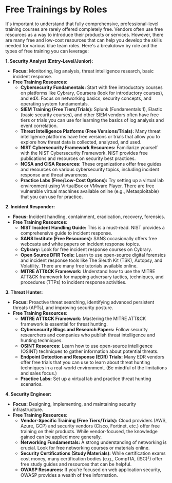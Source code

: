 # Free Trainings by Roles

It's important to understand that fully comprehensive, professional-level training courses are rarely offered completely free. Vendors often use free resources as a way to introduce their products or services. However, there are many free and low-cost resources that can help you develop the skills needed for various blue team roles. Here's a breakdown by role and the types of free training you can leverage:

**1. Security Analyst (Entry-Level/Junior):**

* **Focus:** Monitoring, log analysis, threat intelligence research, basic incident response.
* **Free Training Resources:**
  * **Cybersecurity Fundamentals:** Start with free introductory courses on platforms like Cybrary, Coursera (look for introductory courses), and edX. Focus on networking basics, security concepts, and operating system fundamentals.
  * **SIEM Training (Free Tiers/Trials):** Splunk (Fundamentals 1), Elastic (basic security courses), and other SIEM vendors often have free tiers or trials you can use for learning the basics of log analysis and event correlation.
  * **Threat Intelligence Platforms (Free Versions/Trials):** Many threat intelligence platforms have free versions or trials that allow you to explore how threat data is collected, analyzed, and used.
  * **NIST Cybersecurity Framework Resources:** Familiarize yourself with the NIST Cybersecurity Framework. NIST provides free publications and resources on security best practices.
  * **NCSA and CISA Resources:** These organizations offer free guides and resources on various cybersecurity topics, including incident response and threat awareness.
  * **Practice Labs (Free/Low-Cost Options):** Try setting up a virtual lab environment using VirtualBox or VMware Player. There are free vulnerable virtual machines available online (e.g., Metasploitable) that you can use for practice.

**2. Incident Responder:**

* **Focus:** Incident handling, containment, eradication, recovery, forensics.
* **Free Training Resources:**
  * **NIST Incident Handling Guide:** This is a must-read. NIST provides a comprehensive guide to incident response.
  * **SANS Institute (Free Resources):** SANS occasionally offers free webcasts and white papers on incident response topics.
  * **Cybrary:** Look for free incident response courses on Cybrary.
  * **Open Source DFIR Tools:** Learn to use open-source digital forensics and incident response tools like The Sleuth Kit (TSK), Autopsy, and Volatility. There are many free tutorials available online.
  * **MITRE ATT\&CK Framework:** Understand how to use the MITRE ATT\&CK framework for mapping adversary tactics, techniques, and procedures (TTPs) to incident response activities.

**3. Threat Hunter:**

* **Focus:** Proactive threat searching, identifying advanced persistent threats (APTs), and improving security posture.
* **Free Training Resources:**
  * **MITRE ATT\&CK Framework:** Mastering the MITRE ATT\&CK framework is essential for threat hunting.
  * **Cybersecurity Blogs and Research Papers:** Follow security researchers and companies who publish threat intelligence and hunting techniques.
  * **OSINT Resources:** Learn how to use open-source intelligence (OSINT) techniques to gather information about potential threats.
  * **Endpoint Detection and Response (EDR) Trials:** Many EDR vendors offer free trials that you can use to learn about threat hunting techniques in a real-world environment. (Be mindful of the limitations and sales focus.)
  * **Practice Labs:** Set up a virtual lab and practice threat hunting scenarios.

**4. Security Engineer:**

* **Focus:** Designing, implementing, and maintaining security infrastructure.
* **Free Training Resources:**
  * **Vendor-Specific Training (Free Tiers/Trials):** Cloud providers (AWS, Azure, GCP) and security vendors (Cisco, Fortinet, etc.) offer free training on their products. While vendor-focused, the knowledge gained can be applied more generally.
  * **Networking Fundamentals:** A strong understanding of networking is crucial. Look for free networking courses or materials online.
  * **Security Certifications (Study Materials):** While certification exams cost money, many certification bodies (e.g., CompTIA, (ISC)²) offer free study guides and resources that can be helpful.
  * **OWASP Resources:** If you're focused on web application security, OWASP provides a wealth of free information.

